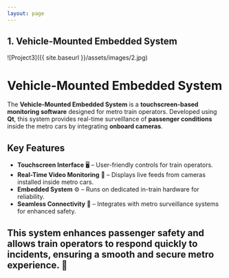 ```yaml
---
layout: page
---
```

## 1. **Vehicle-Mounted Embedded System**

![Project3]({{ site.baseurl }}/assets/images/2.jpg)

# Vehicle-Mounted Embedded System  

The **Vehicle-Mounted Embedded System** is a **touchscreen-based monitoring software** designed for metro train operators. Developed using **Qt**, this system provides real-time surveillance of **passenger conditions** inside the metro cars by integrating **onboard cameras**.  

## Key Features  

- **Touchscreen Interface** 🖥️ – User-friendly controls for train operators.  
- **Real-Time Video Monitoring** 🎥 – Displays live feeds from cameras installed inside metro cars.  
- **Embedded System** ⚙️ – Runs on dedicated in-train hardware for reliability.  
- **Seamless Connectivity** 📡 – Integrates with metro surveillance systems for enhanced safety.  

This system enhances **passenger safety** and allows **train operators** to respond quickly to incidents, ensuring a smooth and secure metro experience. 🚆  
---
